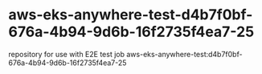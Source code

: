 # aws-eks-anywhere-test-d4b7f0bf-676a-4b94-9d6b-16f2735f4ea7-25
repository for use with E2E test job aws-eks-anywhere-test:d4b7f0bf-676a-4b94-9d6b-16f2735f4ea7-25
